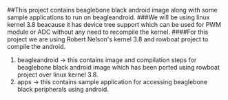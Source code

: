 ##This project contains beaglebone black android image along with some sample applications to run on beagleandroid.
###We will be using linux kernel 3.8 beacause it has device tree support which can be used for PWM module or ADC without any need to recompile the kernel.
####For this project we are using Robert Nelson's kernel 3.8 and rowboat project to compile the android.

<ol>
<li>beagleandroid -> this contains image and compilation steps for beaglebone black android image which has been ported using rowboat project over linux kernel 3.8.
</li>
<li>apps -> this contains sample application for accessing beaglebone black peripherals using android.
</li>
</ol>